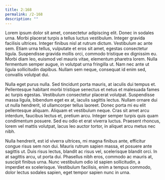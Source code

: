 ```yaml
---
title: 2:168
permalink: /2-168
description: ""
---
```


Lorem ipsum dolor sit amet, consectetur adipiscing elit. Donec in sodales urna. Morbi placerat turpis a tellus luctus vestibulum. Integer gravida facilisis ultrices. Integer finibus nisl at rutrum dictum. Vestibulum ac ante sem. Etiam urna tellus, vulputate et eros sit amet, egestas consectetur ligula. Suspendisse gravida mollis orci, commodo tristique ex dignissim eu. Morbi diam leo, euismod vel mauris vitae, elementum pharetra lorem. Nulla fermentum semper augue, in volutpat urna fringilla ut. Nam nec ante ut ligula sollicitudin dapibus. Nullam sem neque, consequat id enim sed, convallis volutpat dui.

Nulla eget purus nulla. Sed tincidunt porta mauris, at iaculis dui tempus et. Pellentesque habitant morbi tristique senectus et netus et malesuada fames ac turpis egestas. Vestibulum consectetur placerat volutpat. Suspendisse massa ligula, bibendum eget ex at, iaculis sagittis lectus. Nullam ornare dui ut nulla hendrerit, id ullamcorper tellus laoreet. Donec porta mi eu elit pellentesque aliquam. Aliquam et vestibulum neque. Cras sit amet arcu interdum, faucibus lectus et, pretium arcu. Integer semper turpis quis quam condimentum posuere. Sed eu odio et erat viverra luctus. Praesent rhoncus, lorem vel mattis volutpat, lacus leo auctor tortor, in aliquet arcu metus nec nibh.

Nulla hendrerit, est id viverra ultrices, mi magna finibus ante, efficitur congue risus sem non dui. Mauris rutrum sapien massa, et posuere ante sagittis ut. Duis risus lectus, blandit ac risus vel, scelerisque blandit orci. In at sagittis arcu, ut porta dui. Phasellus nibh eros, commodo ac mauris at, suscipit finibus urna. Nunc vestibulum odio id sapien sollicitudin, a imperdiet ex scelerisque. Vestibulum facilisis, enim a tempus commodo, dolor lectus sodales sapien, eget tempor sapien nunc in urna.